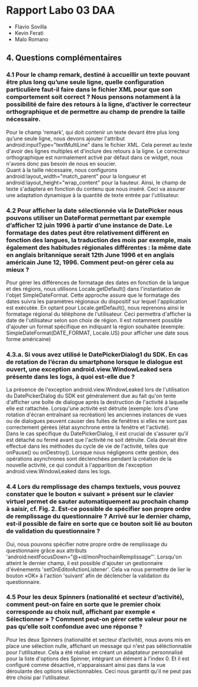 # Rapport Labo 03 DAA
- Flavio Sovilla
- Kevin Ferati
- Malo Romano

## 4. Questions complémentaires  
  
### 4.1 Pour le champ remark, destiné à accueillir un texte pouvant être plus long qu’une seule ligne, quelle configuration particulière faut-il faire dans le fichier XML pour que son comportement soit correct ? Nous pensons notamment à la possibilité de faire des retours à la ligne, d’activer le correcteur orthographique et de permettre au champ de prendre la taille nécessaire.
Pour le champ 'remark', qui doit contenir un texte devant être plus long qu’une seule ligne, nous devons ajouter l'attribut android:inputType="textMultiLine" dans le fichier XML. Cela permet au texte d'avoir des lignes multiples et d'inclure des retours à la ligne. Le correcteur orthographique est normalement activé par défaut dans ce widget, nous n'avons donc pas besoin de nous en soucier.  
Quant à la taille nécessaire, nous configurons android:layout_width="match_parent" pour la longueur et android:layout_height="wrap_content" pour la hauteur. Ainsi, le champ de texte s'adaptera en fonction du contenu que nous inséré. Ceci va assurer une adaptation dynamique à la quantité de texte entrée par l'utilisateur.


### 4.2 Pour afficher la date sélectionnée via le DatePicker nous pouvons utiliser un DateFormat permettant par exemple d’afficher 12 juin 1996 à partir d’une instance de Date. Le formatage des dates peut être relativement différent en fonction des langues, la traduction des mois par exemple, mais également des habitudes régionales différentes : la même date en anglais britannique serait 12th June 1996 et en anglais américain June 12, 1996. Comment peut-on gérer cela au mieux ?
Pour gérer les différences de formatage des dates en fonction de la langue et des régions, nous utilisons Locale.getDefault() dans l'instantiation de l'objet SimpleDateFormat. Cette approche assure que le formatage des dates suivra les paramètres régionaux du dispositif sur lequel l'application est exécutée. En optant pour Locale.getDefault(), nous reprenons ainsi le formatage régional du téléphone de l'utilisateur. Ceci permettra d'afficher la date de l'utilisateur selon son choix de région. Il est notamment possible d'ajouter un format spécifique en indiquant la région souhaitée (exemple: SimpleDateFormat(DATE_FORMAT, Locale.US) pour afficher une date sous forme américaine)


### 4.3.a. Si vous avez utilisé le DatePickerDialog1 du SDK. En cas de rotation de l’écran du smartphone lorsque le dialogue est ouvert, une exception android.view.WindowLeaked sera présente dans les logs, à quoi est-elle due ?
La présence de l'exception android.view.WindowLeaked lors de l'utilisation du DatePickerDialog du SDK est généralement due au fait qu'on tente d'afficher une boîte de dialogue après la destruction de l'activité à laquelle elle est rattachée. Lorsqu'une activité est détruite (exemple: lors d'une rotation d'écran entraînant sa recréation) les anciennes instances de vues ou de dialogues peuvent causer des fuites de fenêtres si elles ne sont pas correctement gérées (état asynchrone entre la fenêtre et l'activité).  
Dans le cas spécifique du DatePickerDialog, il est crucial de s'assurer qu'il est détaché ou fermé avant que l'activité ne soit détruite. Cela devrait être effectué dans les méthodes du cycle de vie de l'activité, telles que onPause() ou onDestroy(). Lorsque nous négligeons cette gestion, des opérations asynchrones sont déclenchées pendant la création de la nouvelle activité, ce qui conduit à l'apparition de l'exception android.view.WindowLeaked dans les logs.


### 4.4 Lors du remplissage des champs textuels, vous pouvez constater que le bouton « suivant » présent sur le clavier virtuel permet de sauter automatiquement au prochain champ à saisir, cf. Fig. 2. Est-ce possible de spécifier son propre ordre de remplissage du questionnaire ? Arrivé sur le dernier champ, est-il possible de faire en sorte que ce bouton soit lié au bouton de validation du questionnaire ?
Oui, nous pouvons spécifier notre propre ordre de remplissage du questionnaire grâce aux attributs 'android:nextFocusDown="@+id/monProchainRemplissage"'. Lorsqu'on atteint le dernier champ, il est possible d'ajouter un gestionnaire d'événements 'setOnEditorActionListener'. Cela va nous permettre de lier le bouton «OK» à l'action 'suivant' afin de déclencher la validation du questionnaire.


### 4.5 Pour les deux Spinners (nationalité et secteur d’activité), comment peut-on faire en sorte que le premier choix corresponde au choix null, affichant par exemple « Sélectionner » ? Comment peut-on gérer cette valeur pour ne pas qu’elle soit confondue avec une réponse ?
Pour les deux Spinners (nationalité et secteur d’activité), nous avons mis en place une sélection nulle, affichant un message qui n'est pas séléctionnable pour l'utilisateur. Cela a été réalisé en créant un adaptateur personnalisé pour la liste d'options des Spinner, intégrant un élément à l'index 0. Et il est configuré comme désactivé, n'apparaissant ainsi pas dans la vue déroulante des options sélectionnables. Ceci nous garantit qu'il ne peut pas être choisi par l'utilisateur.
